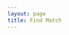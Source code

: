 ```yaml
---
layout: page
title: Find Match
---
```


<html lang="en">
<head>
    <meta charset="UTF-8">
    <meta name="viewport" content="width=device-width, initial-scale=1.0">
    <link rel="stylesheet" href="assets/common/css/style.css">
    <style>
        /* Custom CSS for quiz page */
        #question-container,
        #button-container,
        #recommendation-container {
            max-width: 800px;
            margin: 20px auto;
            padding: 20px;
            background-color: white;
            box-shadow: 0 0 10px rgba(0, 0, 0, 0.3);
            border-radius: 10px;
            overflow: hidden;
        }
      
        /* Additional custom styles if needed */
        #prevButton,
        #nextButton,
        #submitButton {
            background-color: #007bff;
            color: white;
            border: none;
            padding: 10px 20px;
            margin: 0 5px;
            cursor: pointer;
        }

        #prevButton:hover,
        #nextButton:hover,
        #submitButton:hover {
            background-color: #0056b3;
        }
    </style>
    <title>ScholarSearch Quiz</title>
</head>
<body>
<div id="question-container">
  <h2 id="question">Question</h2>
  <div id="options"></div>
</div>
<div id="button-container">
  <button id="prevButton" onclick="prevQuestion()">Previous</button>
  <button id="nextButton" onclick="nextQuestion()">Next</button>
  <button id="submitButton" onclick="submitAnswers()" style="display:none;">Submit</button>
</div>
<div id="recommendation-container" style="display:none;">
  <h3>Recommendation:</h3>
  <ul id="recommendation"></ul>
</div>

<script>
const quizData = [
  {
    question: "Preferred Location",
    options: ["City", "Suburb", "Rural"]
  },
  {
    question: "Weather Preference",
    options: ["Sunny", "Snowy", "Mild"]
  },
  {
    question: "Public or Private Institution Preference",
    options: ["Public", "Private"]
  },
  {
    question: "Population Size Preference",
    options: ["Small", "Medium", "Large"]
  },
  {
    question: "Tuition Preference",
    options: ["Low", "Medium", "High"]
  },
  {
    question: "STEM or Liberal Arts Oriented Preference",
    options: ["STEM", "Liberal Arts"]
  },
  {
    question: "Desired Student to Staff Ratio",
    options: ["less students to teachers", "even ratio", "more students to teachers"]
  }
];

let currentQuestion = 0;
let answers = [];

const questionElement = document.getElementById("question");
const optionsElement = document.getElementById("options");
const prevButton = document.getElementById("prevButton");
const nextButton = document.getElementById("nextButton");
const submitButton = document.getElementById("submitButton");
const recommendationContainer = document.getElementById("recommendation-container");
const recommendationList = document.getElementById("recommendation");

function showQuestion() {
  const currentQuizData = quizData[currentQuestion];
  questionElement.innerText = currentQuizData.question;
  optionsElement.innerHTML = "";

  currentQuizData.options.forEach((option, index) => {
    const optionElement = document.createElement("div");
    optionElement.innerHTML = `
      <input type="radio" id="option${index}" name="question${currentQuestion}" value="${option}">
      <label for="option${index}">${option}</label>
    `;
    optionsElement.appendChild(optionElement);
  });

  updateButtons();
}

function prevQuestion() {
  currentQuestion--;
  showQuestion();
}

function nextQuestion() {
  currentQuestion++;
  showQuestion();
}

function submitAnswers() {
  recommendationList.innerHTML = "";
  answers = [];
  const radioButtons = document.querySelectorAll('input[type="radio"]:checked');
  radioButtons.forEach((radioButton) => {
    answers.push(radioButton.value);
  });

  // Generate college recommendations based on user answers
  const recommendedColleges = [];

  // logic for selecting colleges based on user preferences
  if (answers.includes("City") && answers.includes("Public")) {
    recommendedColleges.push("UCLA");
    recommendedColleges.push("UCSD");
  }
  if (answers.includes("Snowy") && answers.includes("Private")) {
    recommendedColleges.push("Harvard University");
    recommendedColleges.push("Princeton University");
  }
  if (answers.includes("less students to teachers") && answers.includes("Private")) {
    recommendedColleges.push("Harvard University");
    recommendedColleges.push("Princeton University");
  }
  if (answers.includes("Sunny") && answers.includes("Private")) {
    recommendedColleges.push("Stanford University");
    recommendedColleges.push("Chapman University");
  }

  // Display recommended colleges
  recommendedColleges.forEach((college) => {
    const collegeElement = document.createElement("li");
    collegeElement.textContent = college;
    recommendationList.appendChild(collegeElement);
  });

  // Show recommendation container
  recommendationContainer.style.display = "block";
}

function updateButtons() {
  if (currentQuestion === 0) {
    prevButton.style.display = "none";
  } else {
    prevButton.style.display = "inline-block";
  }

  if (currentQuestion === quizData.length - 1) {
    nextButton.style.display = "none";
    submitButton.style.display = "inline-block";
  } else {
    nextButton.style.display = "inline-block";
    submitButton.style.display = "none";
  }
}

showQuestion();
</script>
</body>
</html>
